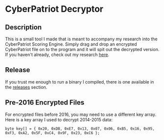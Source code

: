 # CyberPatriot Decryptor

## Description

This is a small tool I made that is meant to accompany my research into the CyberPatriot Scoring Engine. Simply drag and drop an encrypted CyberPatriot file on to the program and it will spit out the decrypted version. If you haven't already, check out my research [here](https://d4stiny.github.io/Reversing-the-CyberPatriot-National-Competition/).

## Release

If you trust me enough to run a binary I compiled, there is one available in the [releases](https://github.com/D4stiny/CyberPatriot-Decrypt/releases) section.

## Pre-2016 Encrypted Files

For encrypted files before 2016, you may need to use a different key array. Here is a key array I used to decrypt 2014-2015 data:

```
byte key[] = { 0x20, 0xDB, 0xE7, 0x13, 0x07, 0x06, 0xB5, 0x16, 0x95, 0xF3, 0xA2, 0x5F, 0xC4, 0x9F, 0x23, 0xC6 };
```
